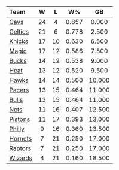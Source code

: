 | Team                            |  W  |  L  |  W%   |   GB   |
|:--------------------------------|:---:|:---:|:-----:|:------:|
| [Cavs](/r/clevelandcavs)        | 24  |  4  | 0.857 | 0.000  |
| [Celtics](/r/bostonceltics)     | 21  |  6  | 0.778 | 2.500  |
| [Knicks](/r/NYKnicks)           | 17  | 10  | 0.630 | 6.500  |
| [Magic](/r/OrlandoMagic)        | 17  | 12  | 0.586 | 7.500  |
| [Bucks](/r/MkeBucks)            | 14  | 12  | 0.538 | 9.000  |
| [Heat](/r/heat)                 | 13  | 12  | 0.520 | 9.500  |
| [Hawks](/r/AtlantaHawks)        | 14  | 14  | 0.500 | 10.000 |
| [Pacers](/r/pacers)             | 13  | 15  | 0.464 | 11.000 |
| [Bulls](/r/chicagobulls)        | 13  | 15  | 0.464 | 11.000 |
| [Nets](/r/GoNets)               | 11  | 16  | 0.407 | 12.500 |
| [Pistons](/r/DetroitPistons)    | 11  | 17  | 0.393 | 13.000 |
| [Philly](/r/sixers)             |  9  | 16  | 0.360 | 13.500 |
| [Hornets](/r/CharlotteHornets)  |  7  | 21  | 0.250 | 17.000 |
| [Raptors](/r/torontoraptors)    |  7  | 21  | 0.250 | 17.000 |
| [Wizards](/r/washingtonwizards) |  4  | 21  | 0.160 | 18.500 |